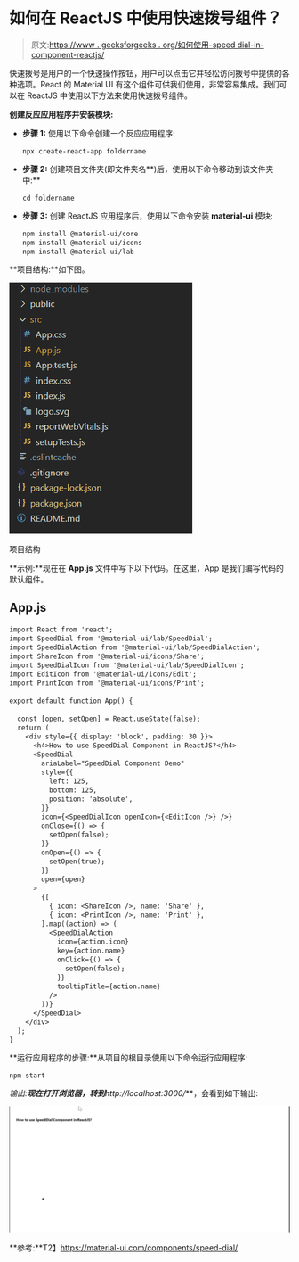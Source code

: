 # 如何在 ReactJS 中使用快速拨号组件？

> 原文:[https://www . geeksforgeeks . org/如何使用-speed dial-in-component-reactjs/](https://www.geeksforgeeks.org/how-to-use-speeddial-component-in-reactjs/)

快速拨号是用户的一个快速操作按钮，用户可以点击它并轻松访问拨号中提供的各种选项。React 的 Material UI 有这个组件可供我们使用，非常容易集成。我们可以在 ReactJS 中使用以下方法来使用快速拨号组件。

**创建反应应用程序并安装模块:**

*   **步骤 1:** 使用以下命令创建一个反应应用程序:

    ```
    npx create-react-app foldername
    ```

*   **步骤 2:** 创建项目文件夹(即文件夹名**)后，使用以下命令移动到该文件夹中:**

    ```
    cd foldername
    ```

*   **步骤 3:** 创建 ReactJS 应用程序后，使用以下命令安装 **material-ui** 模块:

    ```
    npm install @material-ui/core
    npm install @material-ui/icons
    npm install @material-ui/lab
    ```

**项目结构:**如下图。

![](img/f04ae0d8b722a9fff0bd9bd138b29c23.png)

项目结构

**示例:**现在在 **App.js** 文件中写下以下代码。在这里，App 是我们编写代码的默认组件。

## App.js

```
import React from 'react';
import SpeedDial from '@material-ui/lab/SpeedDial';
import SpeedDialAction from '@material-ui/lab/SpeedDialAction';
import ShareIcon from '@material-ui/icons/Share';
import SpeedDialIcon from '@material-ui/lab/SpeedDialIcon';
import EditIcon from '@material-ui/icons/Edit';
import PrintIcon from '@material-ui/icons/Print';

export default function App() {

  const [open, setOpen] = React.useState(false);
  return (
    <div style={{ display: 'block', padding: 30 }}>
      <h4>How to use SpeedDial Component in ReactJS?</h4>
      <SpeedDial
        ariaLabel="SpeedDial Component Demo"
        style={{
          left: 125,
          bottom: 125,
          position: 'absolute',
        }}
        icon={<SpeedDialIcon openIcon={<EditIcon />} />}
        onClose={() => {
          setOpen(false);
        }}
        onOpen={() => {
          setOpen(true);
        }}
        open={open}
      >
        {[
          { icon: <ShareIcon />, name: 'Share' },
          { icon: <PrintIcon />, name: 'Print' },
        ].map((action) => (
          <SpeedDialAction
            icon={action.icon}
            key={action.name}
            onClick={() => {
              setOpen(false);
            }}
            tooltipTitle={action.name}
          />
        ))}
      </SpeedDial>
    </div>
  );
}
```

**运行应用程序的步骤:**从项目的根目录使用以下命令运行应用程序:

```
npm start
```

**输出:**现在打开浏览器，转到***http://localhost:3000/***，会看到如下输出:

![](img/8acef0ebcce1201ecbc30e70d432cdca.png)

**参考:**T2】https://material-ui.com/components/speed-dial/